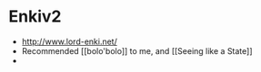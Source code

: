 # Enkiv2
- http://www.lord-enki.net/
- Recommended [[bolo'bolo]] to me, and [[Seeing like a State]]
- 

